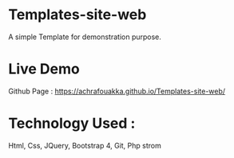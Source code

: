 # Templates-site-web
A simple Template for demonstration purpose.

# Live Demo
Github Page : https://achrafouakka.github.io/Templates-site-web/

# Technology Used : 
Html, Css, JQuery, Bootstrap 4, Git, Php strom
